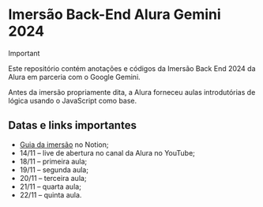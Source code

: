 # Imersão Back-End Alura Gemini 2024

> [!IMPORTANT]
> Este repositório contém anotações e códigos da Imersão Back End 2024 da Alura em parceria com o Google Gemini.

Antes da imersão propriamente dita, a Alura forneceu aulas introdutórias de lógica usando o JavaScript como base.

## Datas e links importantes

- [Guia da imersão](https://grupoalura.notion.site/imersao-dev-back-end-guia-de-mergulho) no Notion;
- 14/11 – live de abertura no canal da Alura no YouTube;
- 18/11 – primeira aula;
- 19/11 – segunda aula;
- 20/11 – terceira aula;
- 21/11 – quarta aula;
- 22/11 – quinta aula.
